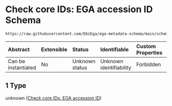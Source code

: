 # Check core IDs: EGA accession ID Schema

```txt
https://raw.githubusercontent.com/EbiEga/ega-metadata-schema/main/schemas/EGA.common-definitions.json#/definitions/objectCoreId/anyOf/1
```



| Abstract            | Extensible | Status         | Identifiable            | Custom Properties | Additional Properties | Access Restrictions | Defined In                                                                                           |
| :------------------ | :--------- | :------------- | :---------------------- | :---------------- | :-------------------- | :------------------ | :--------------------------------------------------------------------------------------------------- |
| Can be instantiated | No         | Unknown status | Unknown identifiability | Forbidden         | Allowed               | none                | [EGA.common-definitions.json\*](../../../schemas/EGA.common-definitions.json "open original schema") |

## 1 Type

unknown ([Check core IDs: EGA accession ID](ega-4-definitions-core-identifiers-of-an-object-anyof-check-core-ids-ega-accession-id.md))
